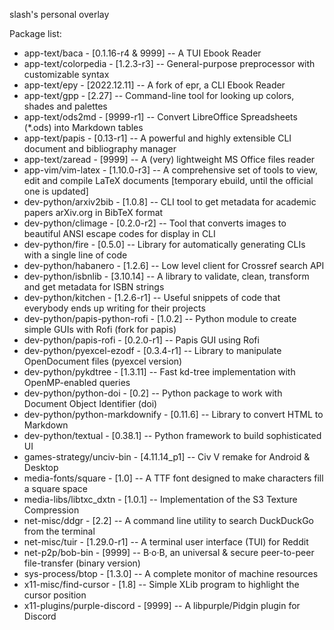 slash's personal overlay

Package list:
* app-text/baca                 - [0.1.16-r4 & 9999] -- A TUI Ebook Reader
* app-text/colorpedia           - [1.2.3-r3]         -- General-purpose preprocessor with customizable syntax
* app-text/epy                  - [2022.12.11]       -- A fork of epr, a CLI Ebook Reader
* app-text/gpp                  - [2.27]             -- Command-line tool for looking up colors, shades and palettes
* app-text/ods2md               - [9999-r1]          -- Convert LibreOffice Spreadsheets (*.ods) into Markdown tables
* app-text/papis                - [0.13-r1]          -- A powerful and highly extensible CLI document and bibliography manager
* app-text/zaread               - [9999]             -- A (very) lightweight MS Office files reader
* app-vim/vim-latex             - [1.10.0-r3]        -- A comprehensive set of tools to view, edit and compile LaTeX documents [temporary ebuild, until the official one is updated]
* dev-python/arxiv2bib          - [1.0.8]            -- CLI tool to get metadata for academic papers arXiv.org in BibTeX format
* dev-python/climage            - [0.2.0-r2]         -- Tool that converts images to beautiful ANSI escape codes for display in CLI
* dev-python/fire               - [0.5.0]            -- Library for automatically generating CLIs with a single line of code
* dev-python/habanero           - [1.2.6]            -- Low level client for Crossref search API
* dev-python/isbnlib            - [3.10.14]          -- A library to validate, clean, transform and get metadata for ISBN strings
* dev-python/kitchen            - [1.2.6-r1]         -- Useful snippets of code that everybody ends up writing for their projects
* dev-python/papis-python-rofi  - [1.0.2]            -- Python module to create simple GUIs with Rofi (fork for papis)
* dev-python/papis-rofi         - [0.2.0-r1]         -- Papis GUI using Rofi
* dev-python/pyexcel-ezodf      - [0.3.4-r1]         -- Library to manipulate OpenDocument files (pyexcel version)
* dev-python/pykdtree           - [1.3.11]           -- Fast kd-tree implementation with OpenMP-enabled queries
* dev-python/python-doi         - [0.2]              -- Python package to work with Document Object Identifier (doi)
* dev-python/python-markdownify - [0.11.6]           -- Library to convert HTML to Markdown 
* dev-python/textual            - [0.38.1]           -- Python framework to build sophisticated UI
* games-strategy/unciv-bin      - [4.11.14_p1]       -- Civ V remake for Android & Desktop
* media-fonts/square            - [1.0]              -- A TTF font designed to make characters fill a square space
* media-libs/libtxc_dxtn        - [1.0.1]            -- Implementation of the S3 Texture Compression
* net-misc/ddgr                 - [2.2]              -- A command line utility to search DuckDuckGo from the terminal
* net-misc/tuir                 - [1.29.0-r1]        -- A terminal user interface (TUI) for Reddit
* net-p2p/bob-bin               - [9999]             -- B·o·B, an universal & secure peer-to-peer file-transfer (binary version)
* sys-process/btop              - [1.3.0]            -- A complete monitor of machine resources
* x11-misc/find-cursor          - [1.8]              -- Simple XLib program to highlight the cursor position
* x11-plugins/purple-discord    - [9999]             -- A libpurple/Pidgin plugin for Discord
